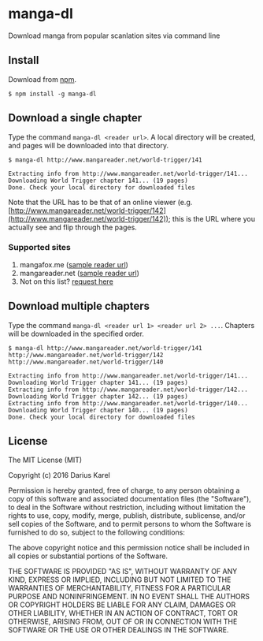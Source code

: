 # manga-dl
Download manga from popular scanlation sites via command line

## Install
Download from [npm](http://www.npmjs.com/package/manga-dl).

    $ npm install -g manga-dl

## Download a single chapter
Type the command `manga-dl <reader url>`. A local directory will be created, and pages will be downloaded into that directory.

    $ manga-dl http://www.mangareader.net/world-trigger/141

    Extracting info from http://www.mangareader.net/world-trigger/141...
    Downloading World Trigger chapter 141... (19 pages)
    Done. Check your local directory for downloaded files

Note that the URL has to be that of an online viewer (e.g. [http://www.mangareader.net/world-trigger/142](http://www.mangareader.net/world-trigger/142)); this is the URL where you actually see and flip through the pages.

### Supported sites
1. mangafox.me ([sample reader url](http://mangafox.me/manga/tonari_no_kashiwagi_san/v07/c072/1.html))
2. mangareader.net ([sample reader url](http://www.mangareader.net/world-trigger/141))
3. Not on this list? [request here](https://github.com/dikarel/manga-dl/issues)

## Download multiple chapters
Type the command `manga-dl <reader url 1> <reader url 2> ...`. Chapters will be downloaded in the specified order.

    $ manga-dl http://www.mangareader.net/world-trigger/141 http://www.mangareader.net/world-trigger/142 http://www.mangareader.net/world-trigger/140

    Extracting info from http://www.mangareader.net/world-trigger/141...
    Downloading World Trigger chapter 141... (19 pages)
    Extracting info from http://www.mangareader.net/world-trigger/142...
    Downloading World Trigger chapter 142... (19 pages)
    Extracting info from http://www.mangareader.net/world-trigger/140...
    Downloading World Trigger chapter 140... (19 pages)
    Done. Check your local directory for downloaded files

## License

The MIT License (MIT)

Copyright (c) 2016 Darius Karel

Permission is hereby granted, free of charge, to any person obtaining a copy of this software and associated documentation files (the "Software"), to deal in the Software without restriction, including without limitation the rights to use, copy, modify, merge, publish, distribute, sublicense, and/or sell copies of the Software, and to permit persons to whom the Software is furnished to do so, subject to the following conditions:

The above copyright notice and this permission notice shall be included in all copies or substantial portions of the Software.

THE SOFTWARE IS PROVIDED "AS IS", WITHOUT WARRANTY OF ANY KIND, EXPRESS OR IMPLIED, INCLUDING BUT NOT LIMITED TO THE WARRANTIES OF MERCHANTABILITY, FITNESS FOR A PARTICULAR PURPOSE AND NONINFRINGEMENT. IN NO EVENT SHALL THE AUTHORS OR COPYRIGHT HOLDERS BE LIABLE FOR ANY CLAIM, DAMAGES OR OTHER LIABILITY, WHETHER IN AN ACTION OF CONTRACT, TORT OR OTHERWISE, ARISING FROM, OUT OF OR IN CONNECTION WITH THE SOFTWARE OR THE USE OR OTHER DEALINGS IN THE SOFTWARE.